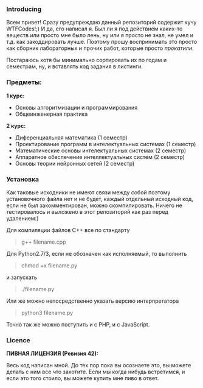 ### Introducing

Всем привет!
Сразу предупреждаю данный репозиторий содержит кучу WTFCodes!;) И да, его написал я. Был ли я под действием каких-то веществ или просто мне было лень, ну или я просто не знал, не умел и т.д. как закоддировать лучше. Поэтому прошу воспринимать это просто как сборник лабораторных и прочих работ, которые просто *прокатили*. 

Постараюсь хотя бы минимально сортировать их по годам и семестрам, ну, и вставлять код задания в листинги.


### Предметы:

**1 курс:**

 - Основы алгоритмизации и программирования
 - Общеинженерная практика

**2 курс:**

 - Диференциальная математика (1 семестр)
 - Проектирование программ в интелектуальных системах (1 семестр)
 - Математические основы интелектуальных системах (2 семестр)
 - Аппаратное обеспечение интеллектуальных систем (2 семестр)
 - Основы теории нейронных сетей (2 семестр)


### Установка

Как таковые исходники не имеют связи между собой поэтому установочного файла нет и не будет, каждый отдельный исходный код, если не был закомментирован, можно скомпилировать.
Ничего не тестировалось и выложено в этот репозиторий как раз перед удалением:)

Для компиляции файлов C++ все по стандарту

> g++ filename.cpp

Для Python2.7/3, если не обозначен как исполняемый, то выполнить

> chmod +x filename.py

и запускать 

> ./filename.py

Или же можно непосредственно указать версию интерпретатора

> python3 filename.py

Точно так же можно поступить и с PHP, и с JavaScript.

### Licence

**ПИВНАЯ ЛИЦЕНЗИЯ (Ревизия 42):** 

Весь код написан мной. До тех пор пока вы осознаете это, вы можете делать с ним все что захотите. Если мы когда нибудь встретимся, и если это того стоило, вы можете купить мне пиво в ответ. 
